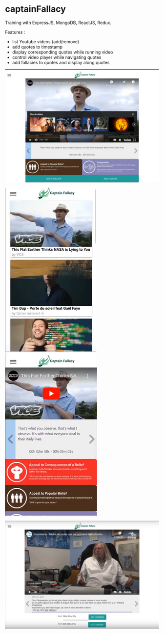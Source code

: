# captainFallacy

Training with ExpressJS, MongoDB, ReactJS, Redux.

Features :

- list Youtube videos (add/remove)
- add quotes to timestamp
- display corresponding quotes while running video
- control video player while navigating quotes
- add fallacies to quotes and display along quotes

![screenshot01](./pics/screenshot01.png)

![screenshot02](./pics/screenshot02.png)
![screenshot03](./pics/screenshot03.png)

![screenshot04](./pics/screenshot04.png)
